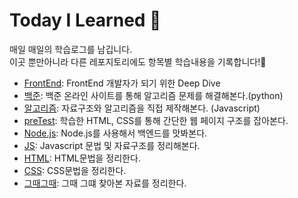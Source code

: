 # Today I Learned 📝

매일 매일의 학습로그를 남깁니다.<br>
이곳 뿐만아니라 다른 레포지토리에도 항목별 학습내용을 기록합니다!🤗

- <a href="https://github.com/uiseop/TIL/tree/master/Frontend">FrontEnd</a>: FrontEnd 개발자가 되기 위한 Deep Dive
- <a href="https://github.com/uiseop/TIL/tree/master/%EB%B0%B1%EC%A4%80">백준</a>: 백준 온라인 사이트를 통해 알고리즘 문제를 해결해본다.(python)
- <a href="https://github.com/uiseop/TIL/tree/master/%EC%95%8C%EA%B3%A0%EB%A6%AC%EC%A6%98">알고리즘</a>: 자료구조와 알고리즘을 직접 제작해본다. (Javascript)
- <a href="https://github.com/uiseop/TIL/tree/master/preTest">preTest</a>: 학습한 HTML, CSS를 통해 간단한 웹 페이지 구조를 잡아본다.
- <a href="https://github.com/uiseop/TIL/tree/master/nodeJS">Node.js</a>: Node.js를 사용해서 백엔드를 맛봐본다.
- <a href="https://github.com/uiseop/TIL/tree/master/js">JS</a>: Javascript 문법 및 자료구조를 정리해본다. 
- <a href="https://github.com/uiseop/TIL/tree/master/html">HTML</a>: HTML문법을 정리한다. 
- <a href="https://github.com/uiseop/TIL/tree/master/css">CSS</a>: CSS문법을 정리한다.
- <a href="https://github.com/uiseop/TIL/blob/master/%EA%B7%B8%EB%95%8C%EA%B7%B8%EB%95%8C.md">그때그때</a>: 그때 그떄 찾아본 자료를 정리한다.